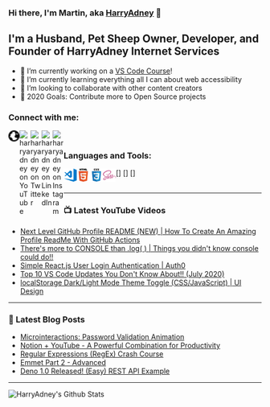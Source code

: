 ### Hi there, I'm Martin, aka [HarryAdney][website] 👋

## I'm a Husband, Pet Sheep Owner, Developer, and Founder of HarryAdney Internet Services
- 🔭 I’m currently working on a [VS Code Course][website]!
- 🌱 I’m currently learning everything all I can about web accessibility
- 👯 I’m looking to collaborate with other content creators
- 🥅 2020 Goals: Contribute more to Open Source projects

### Connect with me:

[<img align="left" alt="harryadney.com" width="22px" src="https://raw.githubusercontent.com/iconic/open-iconic/master/svg/globe.svg" target="_blank"/>][website]
[<img align="left" alt="harryadney on YouTube" width="22px" src="https://cdn.jsdelivr.net/npm/simple-icons@v3/icons/youtube.svg" />][youtube]
[<img align="left" alt="harryadney on Twitter" width="22px" src="https://cdn.jsdelivr.net/npm/simple-icons@v3/icons/twitter.svg" />][twitter]
[<img align="left" alt="harryadney on LinkedIn" width="22px" src="https://cdn.jsdelivr.net/npm/simple-icons@v3/icons/linkedin.svg" />][linkedin]
[<img align="left" alt="harryadney on Instagram" width="22px" src="https://cdn.jsdelivr.net/npm/simple-icons@v3/icons/instagram.svg" />][instagram]

<br />

### Languages and Tools:

<img align="left" alt="Visual Studio Code" width="26px" src="https://raw.githubusercontent.com/github/explore/80688e429a7d4ef2fca1e82350fe8e3517d3494d/topics/visual-studio-code/visual-studio-code.png" />
[<img align="left" alt="HTML5" width="26px" src="https://raw.githubusercontent.com/github/explore/80688e429a7d4ef2fca1e82350fe8e3517d3494d/topics/html/html.png" />]
[<img align="left" alt="CSS3" width="26px" src="https://raw.githubusercontent.com/github/explore/80688e429a7d4ef2fca1e82350fe8e3517d3494d/topics/css/css.png" />]
[<img align="left" alt="Sass" width="26px" src="https://raw.githubusercontent.com/github/explore/80688e429a7d4ef2fca1e82350fe8e3517d3494d/topics/sass/sass.png" />]



<br />
<br />

---

### 📺 Latest YouTube Videos
<!-- YOUTUBE:START -->
- [Next Level GitHub Profile README (NEW) | How To Create An Amazing Profile ReadMe With GitHub Actions](https://www.youtube.com/watch?v=ECuqb5Tv9qI)
- [There's more to CONSOLE than .log( ) | Things you didn't know console could do!!](https://www.youtube.com/watch?v=_-bHhEGcDiQ)
- [Simple React.js User Login Authentication | Auth0](https://www.youtube.com/watch?v=MqczHS3Z2bc)
- [Top 10 VS Code Updates You Don't Know About!! (July 2020)](https://www.youtube.com/watch?v=WHBQ1szkhtI)
- [localStorage Dark/Light Mode Theme Toggle (CSS/JavaScript) | UI Design](https://www.youtube.com/watch?v=_raOFZAYXD4)
<!-- YOUTUBE:END -->

---

### 📕 Latest Blog Posts
<!-- BLOG-POST-LIST:START -->
- [Microinteractions: Password Validation Animation](https://dev.to/codestackr/microinteractions-password-validation-animation-5629)
- [Notion + YouTube - A Powerful Combination for Productivity](https://dev.to/codestackr/notion-youtube-a-powerful-combination-for-productivity-1def)
- [Regular Expressions (RegEx) Crash Course](https://dev.to/codestackr/regular-expressions-regex-crash-course-248n)
- [Emmet Part 2 - Advanced](https://dev.to/codestackr/emmet-part-2-advanced-4c65)
- [Deno 1.0 Released! (Easy) REST API Example](https://dev.to/codestackr/deno-1-0-released-easy-rest-api-example-2fbl)
<!-- BLOG-POST-LIST:END -->

---

<img align="left" alt="HarryAdney's Github Stats" src="https://github-readme-stats.vercel.app/api?username=harryadney&show_icons=true&hide_border=true" />

[website]: https://harryadney.com
[twitter]: https://twitter.com/HarryAdney
[youtube]: https://youtube.com/harryadney
[instagram]: https://instagram.com/harryadneyinternetservices
[linkedin]: https://www.linkedin.com/company/harryadney-internet-services
